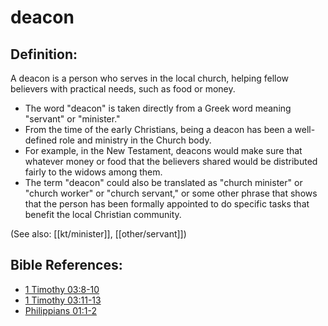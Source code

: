 # deacon #

## Definition: ##

A deacon is a person who serves in the local church, helping fellow believers with practical needs, such as food or money.

* The word "deacon" is taken directly from a Greek word meaning "servant" or "minister."
* From the time of the early Christians, being a deacon has been a well-defined role and ministry in the Church body.
* For example, in the New Testament, deacons would make sure that whatever money or food that the believers shared would be distributed fairly to the widows among them.
* The term "deacon" could also be translated as "church minister" or "church worker" or "church servant," or some other phrase that shows that the person has been formally appointed to do specific tasks that benefit the local Christian community.

(See also: [[kt/minister]], [[other/servant]])

## Bible References: ##

* [1 Timothy 03:8-10](en/tn/1ti/help/03/08)
* [1 Timothy 03:11-13](en/tn/1ti/help/03/11)
* [Philippians 01:1-2](en/tn/php/help/01/01)